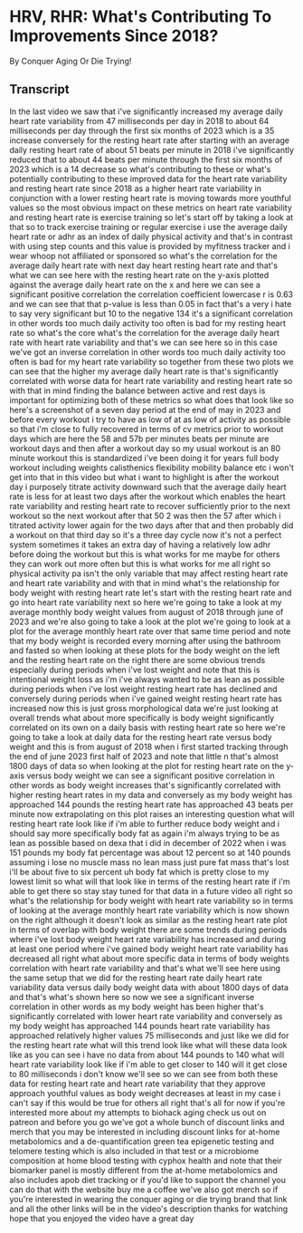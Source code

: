 # HRV, RHR: What's Contributing To Improvements Since 2018?

By Conquer Aging Or Die Trying! 


## Transcript

In the last video we saw that i've significantly increased my average daily heart rate variability from 47 milliseconds per day in 2018 to about 64 milliseconds per day through the first six months of 2023 which is a 35 increase conversely for the resting heart rate after starting with an average daily resting heart rate of about 51 beats per minute in 2018 i've significantly reduced that to about 44 beats per minute through the first six months of 2023 which is a 14 decrease so what's contributing to these or what's potentially contributing to these improved data for the heart rate variability and resting heart rate since 2018 as a higher heart rate variability in conjunction with a lower resting heart rate is moving towards more youthful values so the most obvious impact on these metrics on heart rate variability and resting heart rate is exercise training so let's start off by taking a look at that so to track exercise training or regular exercise i use the average daily heart rate or adhr as an index of daily physical activity and that's in contrast with using step counts and this value is provided by myfitness tracker and i wear whoop not affiliated or sponsored so what's the correlation for the average daily heart rate with next day heart resting heart rate and that's what we can see here with the resting heart rate on the y-axis plotted against the average daily heart rate on the x and here we can see a significant positive correlation the correlation coefficient lowercase r is 0.63 and we can see that that p-value is less than 0.05 in fact that's a very i hate to say very significant but 10 to the negative 134 it's a significant correlation in other words too much daily activity too often is bad for my resting heart rate so what's the core what's the correlation for the average daily heart rate with heart rate variability and that's we can see here so in this case we've got an inverse correlation in other words too much daily activity too often is bad for my heart rate variability so together from these two plots we can see that the higher my average daily heart rate is that's significantly correlated with worse data for heart rate variability and resting heart rate so with that in mind finding the balance between active and rest days is important for optimizing both of these metrics so what does that look like so here's a screenshot of a seven day period at the end of may in 2023 and before every workout i try to have as low of at as low of activity as possible so that i'm close to fully recovered in terms of cv metrics prior to workout days which are here the 58 and 57b per minutes beats per minute are workout days and then after a workout day so my usual workout is an 80 minute workout this is standardized i've been doing it for years full body workout including weights calisthenics flexibility mobility balance etc i won't get into that in this video but what i want to highlight is after the workout day i purposely titrate activity downward such that the average daily heart rate is less for at least two days after the workout which enables the heart rate variability and resting heart rate to recover sufficiently prior to the next workout so the next workout after that 50 2 was then the 57 after which i titrated activity lower again for the two days after that and then probably did a workout on that third day so it's a three day cycle now it's not a perfect system sometimes it takes an extra day of having a relatively low adhr before doing the workout but this is what works for me maybe for others they can work out more often but this is what works for me all right so physical activity pa isn't the only variable that may affect resting heart rate and heart rate variability and with that in mind what's the relationship for body weight with resting heart rate let's start with the resting heart rate and go into heart rate variability next so here we're going to take a look at my average monthly body weight values from august of 2018 through june of 2023 and we're also going to take a look at the plot we're going to look at a plot for the average monthly heart rate over that same time period and note that my body weight is recorded every morning after using the bathroom and fasted so when looking at these plots for the body weight on the left and the resting heart rate on the right there are some obvious trends especially during periods when i've lost weight and note that this is intentional weight loss as i'm i've always wanted to be as lean as possible during periods when i've lost weight resting heart rate has declined and conversely during periods when i've gained weight resting heart rate has increased now this is just gross morphological data we're just looking at overall trends what about more specifically is body weight significantly correlated on its own on a daily basis with resting heart rate so here we're going to take a look at daily data for the resting heart rate versus body weight and this is from august of 2018 when i first started tracking through the end of june 2023 first half of 2023 and note that little n that's almost 1800 days of data so when looking at the plot for resting heart rate on the y-axis versus body weight we can see a significant positive correlation in other words as body weight increases that's significantly correlated with higher resting heart rates in my data and conversely as my body weight has approached 144 pounds the resting heart rate has approached 43 beats per minute now extrapolating on this plot raises an interesting question what will resting heart rate look like if i'm able to further reduce body weight and i should say more specifically body fat as again i'm always trying to be as lean as possible based on dexa that i did in december of 2022 when i was 151 pounds my body fat percentage was about 12 percent so at 140 pounds assuming i lose no muscle mass no lean mass just pure fat mass that's lost i'll be about five to six percent uh body fat which is pretty close to my lowest limit so what will that look like in terms of the resting heart rate if i'm able to get there so stay stay tuned for that data in a future video all right so what's the relationship for body weight with heart rate variability so in terms of looking at the average monthly heart rate variability which is now shown on the right although it doesn't look as similar as the resting heart rate plot in terms of overlap with body weight there are some trends during periods where i've lost body weight heart rate variability has increased and during at least one period where i've gained body weight heart rate variability has decreased all right what about more specific data in terms of body weights correlation with heart rate variability and that's what we'll see here using the same setup that we did for the resting heart rate daily heart rate variability data versus daily body weight data with about 1800 days of data and that's what's shown here so now we see a significant inverse correlation in other words as my body weight has been higher that's significantly correlated with lower heart rate variability and conversely as my body weight has approached 144 pounds heart rate variability has approached relatively higher values 75 milliseconds and just like we did for the resting heart rate what will this trend look like what will these data look like as you can see i have no data from about 144 pounds to 140 what will heart rate variability look like if i'm able to get closer to 140 will it get close to 80 milliseconds i don't know we'll see so we can see from both these data for resting heart rate and heart rate variability that they approve approach youthful values as body weight decreases at least in my case i can't say if this would be true for others all right that's all for now if you're interested more about my attempts to biohack aging check us out on patreon and before you go we've got a whole bunch of discount links and merch that you may be interested in including discount links for at-home metabolomics and a de-quantification green tea epigenetic testing and telomere testing which is also included in that test or a microbiome composition at home blood testing with cyphox health and note that their biomarker panel is mostly different from the at-home metabolomics and also includes apob diet tracking or if you'd like to support the channel you can do that with the website buy me a coffee we've also got merch so if you're interested in wearing the conquer aging or die trying brand that link and all the other links will be in the video's description thanks for watching hope that you enjoyed the video have a great day
